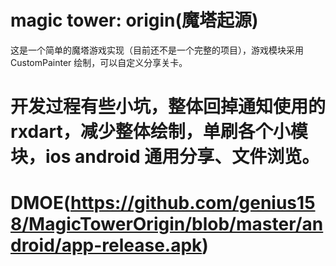 
# magic tower: origin(魔塔起源)

这是一个简单的魔塔游戏实现（目前还不是一个完整的项目），游戏模块采用CustomPainter 绘制，可以自定义分享关卡。

# 开发过程有些小坑，整体回掉通知使用的rxdart，减少整体绘制，单刷各个小模块，ios android 通用分享、文件浏览。

# DMOE(https://github.com/genius158/MagicTowerOrigin/blob/master/android/app-release.apk)